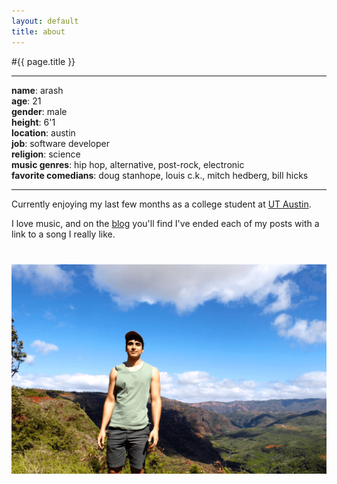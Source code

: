 ```yaml
---
layout: default
title: about
---
```


#{{ page.title }}

---

**name**: arash  
**age**: 21  
**gender**: male  
**height**: 6'1  
**location**: austin  
**job**: software developer  
**religion**: science  
**music genres**: hip hop, alternative, post-rock, electronic  
**favorite comedians**: doug stanhope, louis c.k., mitch hedberg, bill hicks  

---

Currently enjoying my last few months as a college student at [UT Austin][ut].

I love music, and on the [blog][blog] you'll find I've ended each of my posts with a link to a song I really like.


<div style="margin-bottom: 40px"></div>

![me in Hawaii][me]

<div style="margin-bottom: 40px"></div>

[me]: /assets/images/me.png
[blog]: /
[ut]: http://www.cs.utexas.edu/
